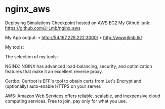 # nginx_aws

Deploying Simulations Checkpoint hosted on AWS EC2
My Github lunk: https://github.com/J-Lmb/nginx_aws

My App output: 
    • http://54.167.229.222:3000/
    • http://www.jlmb.tk/

My tools:

The selection of my tools:

NGINX: NGINX has advanced load-balancing, security, and optimization features that make it an excellent reverse proxy.

Certbo: Certbot is EFF's tool to obtain certs from Let's Encrypt and (optionally) auto-enable HTTPS on your server.

AWS: Amazon Web Services offers reliable, scalable, and inexpensive cloud computing services. Free to join, pay only for what you use.


